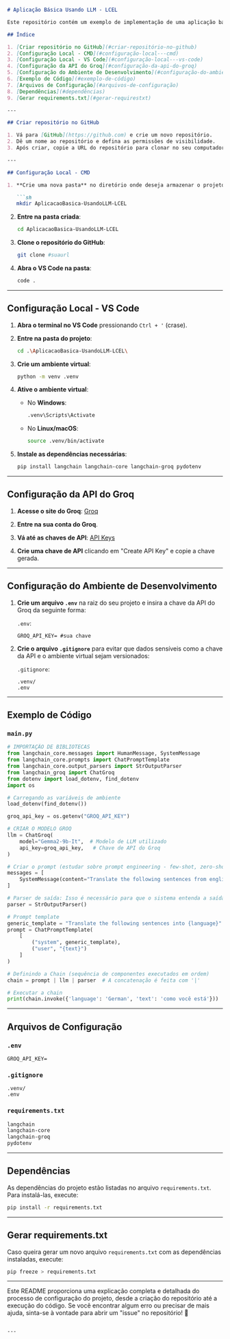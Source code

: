 

```markdown
# Aplicação Básica Usando LLM - LCEL

Este repositório contém um exemplo de implementação de uma aplicação básica utilizando **Groq** para processamento de linguagem natural com o uso da biblioteca **LangChain**.

## Índice

1. [Criar repositório no GitHub](#criar-repositório-no-github)
2. [Configuração Local - CMD](#configuração-local---cmd)
3. [Configuração Local - VS Code](#configuração-local---vs-code)
4. [Configuração da API do Groq](#configuração-da-api-do-groq)
5. [Configuração do Ambiente de Desenvolvimento](#configuração-do-ambiente-de-desenvolvimento)
6. [Exemplo de Código](#exemplo-de-código)
7. [Arquivos de Configuração](#arquivos-de-configuração)
8. [Dependências](#dependências)
9. [Gerar requirements.txt](#gerar-requirestxt)

---

## Criar repositório no GitHub

1. Vá para [GitHub](https://github.com) e crie um novo repositório.
2. Dê um nome ao repositório e defina as permissões de visibilidade.
3. Após criar, copie a URL do repositório para clonar no seu computador.

---

## Configuração Local - CMD

1. **Crie uma nova pasta** no diretório onde deseja armazenar o projeto:

   ```sh
   mkdir AplicacaoBasica-UsandoLLM-LCEL
   ```

2. **Entre na pasta criada**:

   ```sh
   cd AplicacaoBasica-UsandoLLM-LCEL
   ```

3. **Clone o repositório do GitHub**:

   ```sh
   git clone #suaurl
   ```

4. **Abra o VS Code na pasta**:

   ```sh
   code .
   ```

---

## Configuração Local - VS Code

1. **Abra o terminal no VS Code** pressionando `Ctrl + '` (crase).

2. **Entre na pasta do projeto**:

   ```sh
   cd .\AplicacaoBasica-UsandoLLM-LCEL\
   ```

3. **Crie um ambiente virtual**:

   ```sh
   python -m venv .venv
   ```

4. **Ative o ambiente virtual**:
   - No **Windows**:
   
     ```sh
     .venv\Scripts\Activate
     ```

   - No **Linux/macOS**:
   
     ```sh
     source .venv/bin/activate
     ```

5. **Instale as dependências necessárias**:

   ```sh
   pip install langchain langchain-core langchain-groq pydotenv
   ```

---

## Configuração da API do Groq

1. **Acesse o site do Groq**: [Groq](https://groq.com/)

2. **Entre na sua conta do Groq**.

3. **Vá até as chaves de API**: [API Keys](https://console.groq.com/keys)

4. **Crie uma chave de API** clicando em "Create API Key" e copie a chave gerada.

---

## Configuração do Ambiente de Desenvolvimento

1. **Crie um arquivo `.env`** na raiz do seu projeto e insira a chave da API do Groq da seguinte forma:

   `.env`:
   ```text
   GROQ_API_KEY= #sua chave
   ```

2. **Crie o arquivo `.gitignore`** para evitar que dados sensíveis como a chave da API e o ambiente virtual sejam versionados:

   `.gitignore`:
   ```text
   .venv/
   .env
   ```

---

## Exemplo de Código

### `main.py`

```python
# IMPORTAÇÃO DE BIBLIOTECAS
from langchain_core.messages import HumanMessage, SystemMessage
from langchain_core.prompts import ChatPromptTemplate
from langchain_core.output_parsers import StrOutputParser
from langchain_groq import ChatGroq
from dotenv import load_dotenv, find_dotenv
import os

# Carregando as variáveis de ambiente
load_dotenv(find_dotenv())

groq_api_key = os.getenv("GROQ_API_KEY")

# CRIAR O MODELO GROQ
llm = ChatGroq(
    model="Gemma2-9b-It",  # Modelo de LLM utilizado
    api_key=groq_api_key,   # Chave de API do Groq
)

# Criar o prompt (estudar sobre prompt engineering - few-shot, zero-shot, one-shot, chain of thoughts)
messages = [
    SystemMessage(content="Translate the following sentences from english to french")
]

# Parser de saída: Isso é necessário para que o sistema entenda a saída do modelo
parser = StrOutputParser()

# Prompt template
generic_template = "Translate the following sentences into {language}"
prompt = ChatPromptTemplate(
    [
        ("system", generic_template),
        ("user", "{text}")
    ]
)

# Definindo a Chain (sequência de componentes executados em ordem)
chain = prompt | llm | parser  # A concatenação é feita com '|'

# Executar a chain
print(chain.invoke({'language': 'German', 'text': 'como você está'}))
```

---

## Arquivos de Configuração

### `.env`

```text
GROQ_API_KEY=
```

### `.gitignore`

```text
.venv/
.env
```

### `requirements.txt`

```sh
langchain
langchain-core
langchain-groq
pydotenv
```

---

## Dependências

As dependências do projeto estão listadas no arquivo `requirements.txt`. Para instalá-las, execute:

```sh
pip install -r requirements.txt
```

---

## Gerar requirements.txt

Caso queira gerar um novo arquivo `requirements.txt` com as dependências instaladas, execute:

```sh
pip freeze > requirements.txt
```

---

Este README proporciona uma explicação completa e detalhada do processo de configuração do projeto, desde a criação do repositório até a execução do código. Se você encontrar algum erro ou precisar de mais ajuda, sinta-se à vontade para abrir um "issue" no repositório! 🚀
```

---
